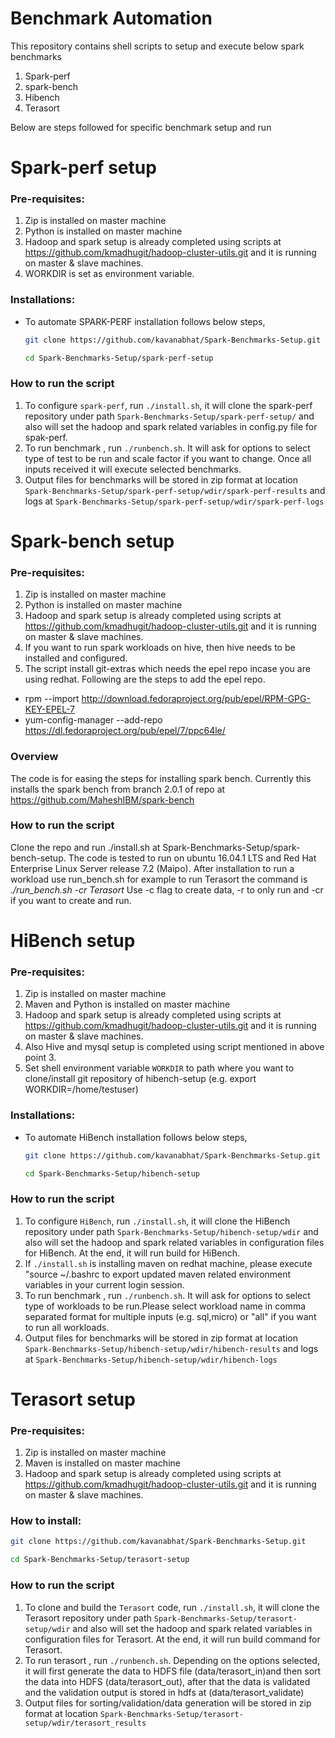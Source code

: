 # Benchmark Automation 
This repository contains shell scripts to setup and execute below spark benchmarks
1. Spark-perf
2. spark-bench
3. Hibench
4. Terasort

Below are steps followed for specific benchmark setup and run 

# Spark-perf setup

### Pre-requisites:
1. Zip is installed on master machine 
2. Python is installed on master machine
3. Hadoop and spark setup is already completed using scripts at https://github.com/kmadhugit/hadoop-cluster-utils.git  and it is running on master & slave machines.
4. WORKDIR is set as environment variable.

### Installations:
* To automate SPARK-PERF installation follows below steps,

  ```bash
  git clone https://github.com/kavanabhat/Spark-Benchmarks-Setup.git
  
  cd Spark-Benchmarks-Setup/spark-perf-setup
  ```
    
### How to run the script ###
   1. To configure `spark-perf`, run `./install.sh`, it will clone the spark-perf repository under path `Spark-Benchmarks-Setup/spark-perf-setup/` and also will set the hadoop and spark related variables in config.py file for spak-perf.
   2. To run benchmark , run `./runbench.sh`. It will ask for options to select type of test to be run and scale factor if you want to change. Once all inputs received it will execute selected benchmarks.
   3. Output files for benchmarks will be stored in zip format at location `Spark-Benchmarks-Setup/spark-perf-setup/wdir/spark-perf-results` and logs at `Spark-Benchmarks-Setup/spark-perf-setup/wdir/spark-perf-logs`

# Spark-bench setup

### Pre-requisites:
1. Zip is installed on master machine 
2. Python is installed on master machine
3. Hadoop and spark setup is already completed using scripts at https://github.com/kmadhugit/hadoop-cluster-utils.git  and it is running on master & slave machines.
4. If you want to run spark workloads on hive, then hive needs to be installed and configured.
5. The script install git-extras which needs the epel repo incase you are using redhat. Following are the steps to add the epel repo.
 - rpm --import http://download.fedoraproject.org/pub/epel/RPM-GPG-KEY-EPEL-7
 - yum-config-manager --add-repo https://dl.fedoraproject.org/pub/epel/7/ppc64le/

### Overview ###
The code is for easing the steps for installing spark bench. Currently this installs the spark bench from branch 2.0.1 of repo at https://github.com/MaheshIBM/spark-bench 

### How to run the script ###
Clone the repo and run ./install.sh at Spark-Benchmarks-Setup/spark-bench-setup. The code is tested to run on ubuntu 16.04.1 LTS and Red Hat Enterprise Linux Server release 7.2 (Maipo).
After installation to run a workload use run_bench.sh for example to run Terasort the command is *./run_bench.sh -cr Terasort*
Use -c flag to create data, -r to only run and -cr if you want to create and run.

# HiBench setup

### Pre-requisites:
1. Zip is installed on master machine 
2. Maven and Python is installed on master machine
3. Hadoop and spark setup is already completed using scripts at https://github.com/kmadhugit/hadoop-cluster-utils.git  and it is running on master & slave machines.
4. Also Hive and mysql setup is completed using script mentioned in above point 3. 
5. Set shell environment variable `WORKDIR` to path where you want to clone/install git repository of hibench-setup (e.g. export WORKDIR=/home/testuser)

### Installations:
* To automate HiBench installation follows below steps,

  ```bash
  git clone https://github.com/kavanabhat/Spark-Benchmarks-Setup.git
  
  cd Spark-Benchmarks-Setup/hibench-setup
  ```
    
### How to run the script ###

   1. To configure `HiBench`, run `./install.sh`, it will clone the HiBench repository under path `Spark-Benchmarks-Setup/hibench-setup/wdir` and also will set the hadoop and spark related variables in configuration files for HiBench. At the end, it will run build for HiBench.
   2. If `./install.sh` is installing maven on redhat machine, please execute "source ~/.bashrc to export updated maven related environment variables in your current login session.
   3. To run benchmark , run `./runbench.sh`. It will ask for options to select type of workloads to be run.Please select workload name in comma separated format for multiple inputs (e.g. sql,micro) or "all" if you want to run all workloads.
   4. Output files for benchmarks will be stored in zip format at location `Spark-Benchmarks-Setup/hibench-setup/wdir/hibench-results` and logs at `Spark-Benchmarks-Setup/hibench-setup/wdir/hibench-logs`

# Terasort setup

### Pre-requisites:
1. Zip is installed on master machine 
2. Maven is installed on master machine
2. Hadoop and spark setup is already completed using scripts at https://github.com/kmadhugit/hadoop-cluster-utils.git  and it is running on master & slave machines.


### How to install:

  ```bash
  git clone https://github.com/kavanabhat/Spark-Benchmarks-Setup.git
  
  cd Spark-Benchmarks-Setup/terasort-setup
 
  ```
 ### How to run the script ###  
   1. To clone and build the `Terasort` code, run `./install.sh`, it will clone the Terasort repository under path `Spark-Benchmarks-Setup/terasort-setup/wdir` and also will set the hadoop and spark related variables in configuration files for Terasort. At the end, it will run build command for Terasort.
   2. To run terasort , run `./runbench.sh`. Depending on the options selected, it will first generate the data to HDFS file (data/terasort_in)and then sort the data into HDFS (data/terasort_out), after that the data is validated and the validation output is stored in hdfs at (data/terasort_validate)
   3. Output files for sorting/validation/data generation will be stored in zip format at location `Spark-Benchmarks-Setup/terasort-setup/wdir/terasort_results`